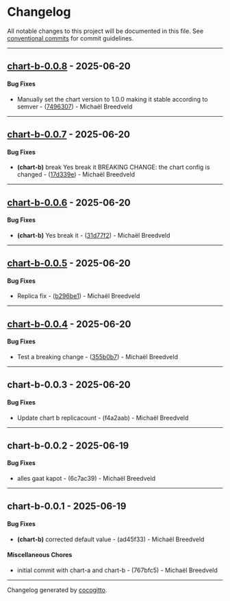 # Changelog
All notable changes to this project will be documented in this file. See [conventional commits](https://www.conventionalcommits.org/) for commit guidelines.

- - -
## [chart-b-0.0.8](https://github.com/rbel-io/helm-cog-demo/compare/7496307b219f3553b5191a9b11f573dbc04a8293..chart-b-0.0.8) - 2025-06-20
#### Bug Fixes
- Manually set the chart version to 1.0.0 making it stable according to semver - ([7496307](https://github.com/rbel-io/helm-cog-demo/commit/7496307b219f3553b5191a9b11f573dbc04a8293)) - Michaël Breedveld

- - -

## [chart-b-0.0.7](https://github.com/rbel-io/helm-cog-demo/compare/17d339ed1422b04423997a2de0697c2407879e3d..chart-b-0.0.7) - 2025-06-20
#### Bug Fixes
- **(chart-b)** break Yes break it BREAKING CHANGE: the chart config is changed - ([17d339e](https://github.com/rbel-io/helm-cog-demo/commit/17d339ed1422b04423997a2de0697c2407879e3d)) - Michaël Breedveld

- - -

## [chart-b-0.0.6](https://github.com/rbel-io/helm-cog-demo/compare/31d77f20216901f01a213287f5f9200e8ca0b65a..chart-b-0.0.6) - 2025-06-20
#### Bug Fixes
- **(chart-b)** Yes break it - ([31d77f2](https://github.com/rbel-io/helm-cog-demo/commit/31d77f20216901f01a213287f5f9200e8ca0b65a)) - Michaël Breedveld

- - -

## [chart-b-0.0.5](https://github.com/rbel-io/helm-cog-demo/compare/b296be1d9b277d97683fa12bc84768da2a38fd00..chart-b-0.0.5) - 2025-06-20
#### Bug Fixes
- Replica fix - ([b296be1](https://github.com/rbel-io/helm-cog-demo/commit/b296be1d9b277d97683fa12bc84768da2a38fd00)) - Michaël Breedveld

- - -

## [chart-b-0.0.4](https://github.com/rbel-io/helm-cog-demo/compare/355b0b775c501b353c2a3f3db3c061a7d4d8a7b1..chart-b-0.0.4) - 2025-06-20
#### Bug Fixes
- Test a breaking change - ([355b0b7](https://github.com/rbel-io/helm-cog-demo/commit/355b0b775c501b353c2a3f3db3c061a7d4d8a7b1)) - Michaël Breedveld

- - -

## chart-b-0.0.3 - 2025-06-20
#### Bug Fixes
- Update chart b replicacount - (f4a2aab) - Michaël Breedveld

- - -

## chart-b-0.0.2 - 2025-06-19
#### Bug Fixes
- alles gaat kapot - (6c7ac39) - Michaël Breedveld

- - -

## chart-b-0.0.1 - 2025-06-19
#### Bug Fixes
- **(chart-b)** corrected default value - (ad45f33) - Michaël Breedveld
#### Miscellaneous Chores
- initial commit with chart-a and chart-b - (767bfc5) - Michaël Breedveld

- - -

Changelog generated by [cocogitto](https://github.com/cocogitto/cocogitto).